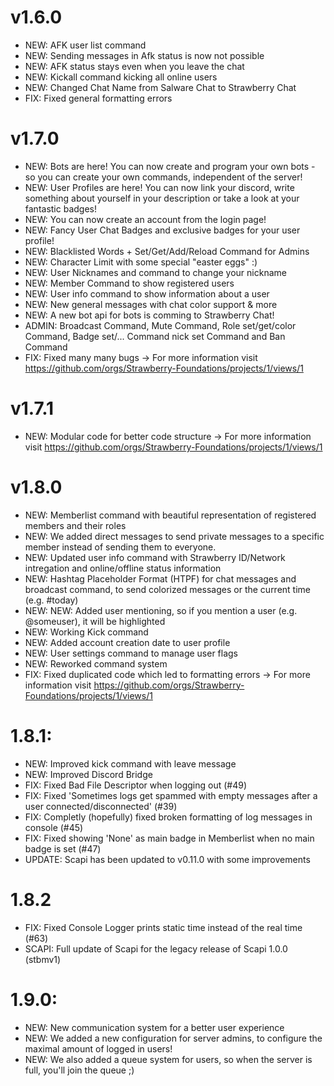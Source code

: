 # v1.6.0
- NEW: AFK user list command
- NEW: Sending messages in Afk status is now not possible
- NEW: AFK status stays even when you leave the chat
- NEW: Kickall command kicking all online users
- NEW: Changed Chat Name from Salware Chat to Strawberry Chat
- FIX: Fixed general formatting errors

# v1.7.0
- NEW: Bots are here!
       You can now create and program your own bots - so
       you can create your own commands, independent of the server! 
- NEW: User Profiles are here! You can now link your discord, write something 
       about yourself in your description or take a look at your fantastic badges!
- NEW: You can now create an account from the login page!
- NEW: Fancy User Chat Badges and exclusive badges for your user profile!
- NEW: Blacklisted Words + Set/Get/Add/Reload Command for Admins
- NEW: Character Limit with some special "easter eggs" :)
- NEW: User Nicknames and command to change your nickname
- NEW: Member Command to show registered users
- NEW: User info command to show information about a user
- NEW: New general messages with chat color support & more
- NEW: A new bot api for bots is comming to Strawberry Chat!
- ADMIN: Broadcast Command, Mute Command, Role set/get/color Command, Badge set/... Command nick set Command and Ban Command
- FIX: Fixed many many bugs
-> For more information visit https://github.com/orgs/Strawberry-Foundations/projects/1/views/1

# v1.7.1
- NEW: Modular code for better code structure
-> For more information visit https://github.com/orgs/Strawberry-Foundations/projects/1/views/1

# v1.8.0
- NEW: Memberlist command with beautiful representation of registered members and their roles
- NEW: We added direct messages to send private messages to a specific member instead of sending them to everyone.
- NEW: Updated user info command with Strawberry ID/Network intregation and online/offline status information
- NEW: Hashtag Placeholder Format (HTPF) for chat messages and broadcast command, to send colorized messages or the current time (e.g. #today)
- NEW: NEW: Added user mentioning, so if you mention a user (e.g. @someuser), it will be highlighted
- NEW: Working Kick command
- NEW: Added account creation date to user profile
- NEW: User settings command to manage user flags
- NEW: Reworked command system
- FIX: Fixed duplicated code which led to formatting errors
-> For more information visit https://github.com/orgs/Strawberry-Foundations/projects/1/views/1

# 1.8.1:
- NEW: Improved kick command with leave message
- NEW: Improved Discord Bridge
- FIX: Fixed Bad File Descriptor when logging out (#49)
- FIX: Fixed 'Sometimes logs get spammed with empty messages after a user connected/disconnected' (#39)
- FIX: Completly (hopefully) fixed broken formatting of log messages in console (#45)
- FIX: Fixed showing 'None' as main badge in Memberlist when no main badge is set (#47)
- UPDATE: Scapi has been updated to v0.11.0 with some improvements

# 1.8.2
- FIX: Fixed Console Logger prints static time instead of the real time (#63)
- SCAPI: Full update of Scapi for the legacy release of Scapi 1.0.0 (stbmv1)

# 1.9.0:
- NEW: New communication system for a better user experience
- NEW: We added a new configuration for server admins, to configure the maximal amount of logged in users!
- NEW: We also added a queue system for users, so when the server is full, you'll join the queue ;)
